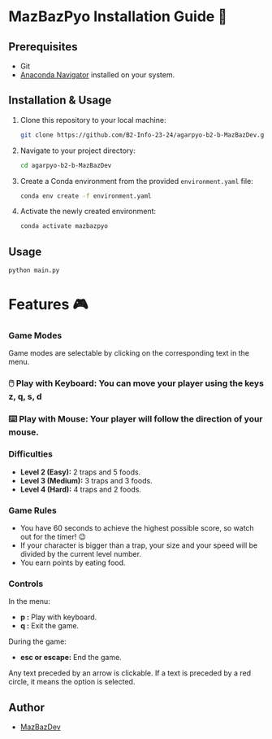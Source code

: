 # MazBazPyo Installation Guide 🚀

## Prerequisites

- Git
- [Anaconda Navigator](https://www.anaconda.com/products/distribution) installed on your system.

## Installation & Usage

1. Clone this repository to your local machine:

    ```bash
    git clone https://github.com/B2-Info-23-24/agarpyo-b2-b-MazBazDev.git
    ```

2. Navigate to your project directory:

    ```bash
    cd agarpyo-b2-b-MazBazDev
    ```

3. Create a Conda environment from the provided `environment.yaml` file:

    ```bash
    conda env create -f environment.yaml
    ```

4. Activate the newly created environment:

    ```bash
    conda activate mazbazpyo
    ```

## Usage

   ```bash
  python main.py
   ```

# Features 🎮

### Game Modes
Game modes are selectable by clicking on the corresponding text in the menu.

### 🖱️ Play with Keyboard: You can move your player using the keys z, q, s, d
### ⌨️ Play with Mouse: Your player will follow the direction of your mouse.

### Difficulties
- **Level 2 (Easy):** 2 traps and 5 foods.
- **Level 3 (Medium):** 3 traps and 3 foods.
- **Level 4 (Hard):** 4 traps and 2 foods.

### Game Rules
- You have 60 seconds to achieve the highest possible score, so watch out for the timer! 😉
- If your character is bigger than a trap, your size and your speed will be divided by the current level number.
- You earn points by eating food.

### Controls
   In the menu:
   - **p :** Play with keyboard.
   - **q :** Exit the game.
   
   During the game:
   - **esc or escape:** End the game.
   
   Any text preceded by an arrow is clickable.
   If a text is preceded by a red circle, it means the option is selected.

## Author

- [MazBazDev](https://github.com/MazBazDev)